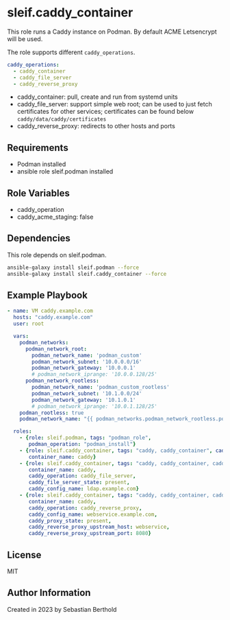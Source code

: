 # sleif.caddy_container

This role runs a Caddy instance on Podman.
By default ACME Letsencrypt will be used.

The role supports different `caddy_operations`.

```yaml
caddy_operations:
  - caddy_container
  - caddy_file_server
  - caddy_reverse_proxy
```

- caddy_container: pull, create and run from systemd units
- caddy_file_server: support simple web root; can be used to just fetch certificates for other services; certificates can be found below `caddy/data/caddy/certificates`
- caddy_reverse_proxy: redirects to other hosts and ports

## Requirements

- Podman installed
- ansible role sleif.podman installed

## Role Variables

- caddy_operation
- caddy_acme_staging: false

## Dependencies

This role depends on sleif.podman.

```sh
ansible-galaxy install sleif.podman --force
ansible-galaxy install sleif.caddy_container --force
```

## Example Playbook

```yaml
- name: VM caddy.example.com
  hosts: "caddy.example.com"
  user: root

  vars:
    podman_networks:
      podman_network_root:
        podman_network_name: 'podman_custom'
        podman_network_subnet: '10.0.0.0/16'
        podman_network_gateway: '10.0.0.1'
        # podman_network_iprange: '10.0.0.128/25'
      podman_network_rootless:
        podman_network_name: 'podman_custom_rootless'
        podman_network_subnet: '10.1.0.0/24'
        podman_network_gateway: '10.1.0.1'
        # podman_network_iprange: '10.0.1.128/25'
    podman_rootless: true
    podman_network_name: "{{ podman_networks.podman_network_rootless.podman_network_name }}"

  roles:
    - {role: sleif.podman, tags: "podman_role",
       podman_operation: "podman_install"}
    - {role: sleif.caddy_container, tags: "caddy, caddy_container", caddy_container_name: "caddy", caddy_operation: "caddy_container",
       container_name: caddy}
    - {role: sleif.caddy_container, tags: "caddy, caddy_container, caddy_certs_for_ldap",
       container_name: caddy,
       caddy_operation: caddy_file_server,
       caddy_file_server_state: present,
       caddy_config_name: ldap.example.com}
    - {role: sleif.caddy_container, tags: "caddy, caddy_container, caddy_webservice, webservice",
       container_name: caddy,
       caddy_operation: caddy_reverse_proxy,
       caddy_config_name: webservice.example.com,
       caddy_proxy_state: present,
       caddy_reverse_proxy_upstream_host: webservice,
       caddy_reverse_proxy_upstream_port: 8080}
```

## License

MIT

## Author Information

Created in 2023 by Sebastian Berthold
